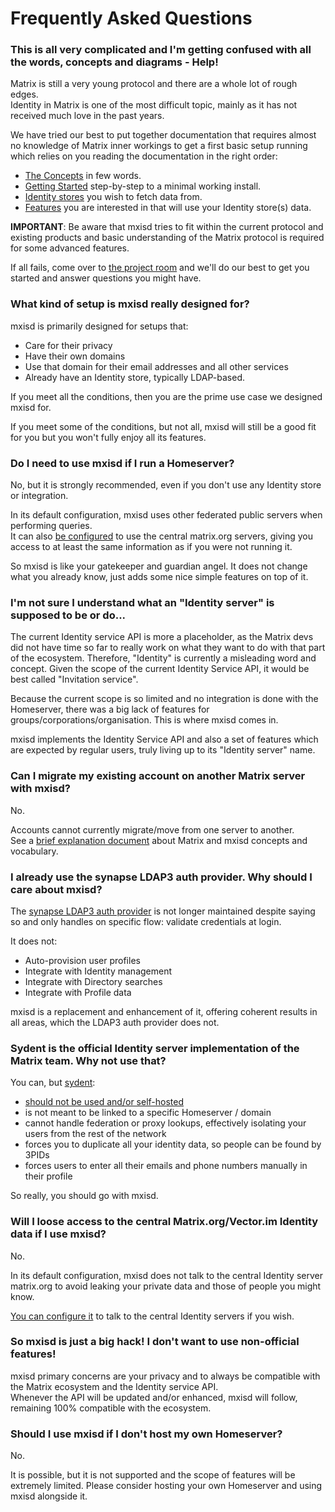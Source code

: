 # Frequently Asked Questions
### This is all very complicated and I'm getting confused with all the words, concepts and diagrams - Help!
Matrix is still a very young protocol and there are a whole lot of rough edges.  
Identity in Matrix is one of the most difficult topic, mainly as it has not received much love in the past years.

We have tried our best to put together documentation that requires almost no knowledge of Matrix inner workings to get a
first basic setup running which relies on you reading the documentation in the right order:
- [The Concepts](concepts.md) in few words.
- [Getting Started](getting-started.md) step-by-step to a minimal working install.
- [Identity stores](stores/README.md) you wish to fetch data from.
- [Features](features) you are interested in that will use your Identity store(s) data.

**IMPORTANT**: Be aware that mxisd tries to fit within the current protocol and existing products and basic understanding
of the Matrix protocol is required for some advanced features.

If all fails, come over to [the project room](https://matrix.to/#/#mxisd:kamax.io) and we'll do our best to get you
started and answer questions you might have.

### What kind of setup is mxisd really designed for?
mxisd is primarily designed for setups that:
- Care for their privacy
- Have their own domains
- Use that domain for their email addresses and all other services
- Already have an Identity store, typically LDAP-based.

If you meet all the conditions, then you are the prime use case we designed mxisd for. 

If you meet some of the conditions, but not all, mxisd will still be a good fit for you but you won't fully enjoy all its
features.

### Do I need to use mxisd if I run a Homeserver?
No, but it is strongly recommended, even if you don't use any Identity store or integration.

In its default configuration, mxisd uses other federated public servers when performing queries.  
It can also [be configured](features/identity.md#lookups) to use the central matrix.org servers, giving you access to at
least the same information as if you were not running it.

So mxisd is like your gatekeeper and guardian angel. It does not change what you already know, just adds some nice
simple features on top of it.

### I'm not sure I understand what an "Identity server" is supposed to be or do...
The current Identity service API is more a placeholder, as the Matrix devs did not have time so far to really work on
what they want to do with that part of the ecosystem. Therefore, "Identity" is currently a misleading word and concept.
Given the scope of the current Identity Service API, it would be best called "Invitation service".

Because the current scope is so limited and no integration is done with the Homeserver, there was a big lack of features
for groups/corporations/organisation. This is where mxisd comes in.

mxisd implements the Identity Service API and also a set of features which are expected by regular users, truly living
up to its "Identity server" name.

### Can I migrate my existing account on another Matrix server with mxisd?
No.

Accounts cannot currently migrate/move from one server to another.  
See a [brief explanation document](concepts.md) about Matrix and mxisd concepts and vocabulary.

### I already use the synapse LDAP3 auth provider. Why should I care about mxisd?
The [synapse LDAP3 auth provider](https://github.com/matrix-org/matrix-synapse-ldap3) is not longer maintained despite
saying so and only handles on specific flow: validate credentials at login.

It does not:
- Auto-provision user profiles
- Integrate with Identity management
- Integrate with Directory searches
- Integrate with Profile data

mxisd is a replacement and enhancement of it, offering coherent results in all areas, which the LDAP3 auth provider
does not.

### Sydent is the official Identity server implementation of the Matrix team. Why not use that?
You can, but [sydent](https://github.com/matrix-org/sydent):
- [should not be used and/or self-hosted](https://github.com/matrix-org/sydent/issues/22)
- is not meant to be linked to a specific Homeserver / domain
- cannot handle federation or proxy lookups, effectively isolating your users from the rest of the network
- forces you to duplicate all your identity data, so people can be found by 3PIDs
- forces users to enter all their emails and phone numbers manually in their profile

So really, you should go with mxisd.

### Will I loose access to the central Matrix.org/Vector.im Identity data if I use mxisd?
No.

In its default configuration, mxisd does not talk to the central Identity server matrix.org to avoid leaking your private
data and those of people you might know.

[You can configure it](features/identity.md#lookups) to talk to the central Identity servers if you wish.

### So mxisd is just a big hack! I don't want to use non-official features!
mxisd primary concerns are your privacy and to always be compatible with the Matrix ecosystem and the Identity service API.  
Whenever the API will be updated and/or enhanced, mxisd will follow, remaining 100% compatible with the ecosystem.

### Should I use mxisd if I don't host my own Homeserver?
No.

It is possible, but it is not supported and the scope of features will be extremely limited.
Please consider hosting your own Homeserver and using mxisd alongside it.
